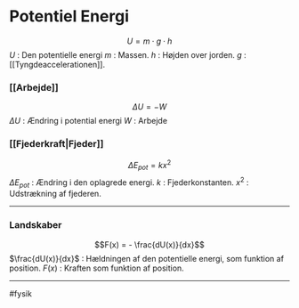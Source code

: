 # Potentiel Energi
$$U = m \cdot g \cdot h$$
$U$ : Den potentielle energi
$m$ : Massen.
$h$ : Højden over jorden.
$g$ : [[Tyngdeaccelerationen]].


### [[Arbejde]]
$$\Delta U = -W$$
$\Delta U$ : Ændring i potential energi
$W$ : Arbejde

### [[Fjederkraft|Fjeder]]
$$\Delta E_{pot} = kx^2$$
$\Delta E_{pot}$ : Ændring i den oplagrede energi.
$k$ : Fjederkonstanten.
$x^2$ : Udstrækning af fjederen.

---
### Landskaber

$$F(x) = - \frac{dU(x)}{dx}$$
$\frac{dU(x)}{dx}$ : Hældningen af den potentielle energi, som funktion af position.
$F(x)$ : Kraften som funktion af position.


---
#fysik 